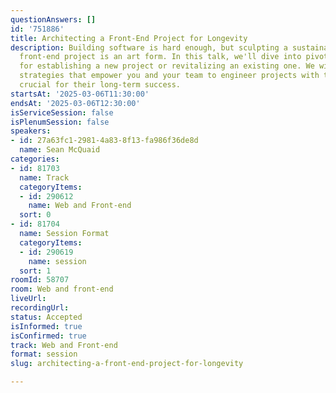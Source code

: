 ```yaml
---
questionAnswers: []
id: '751886'
title: Architecting a Front-End Project for Longevity
description: Building software is hard enough, but sculpting a sustainable, maintainable
  front-end project is an art form. In this talk, we'll dive into pivotal concepts
  for establishing a new project or revitalizing an existing one. We will discuss
  strategies that empower you and your team to engineer projects with the adaptability
  crucial for their long-term success.
startsAt: '2025-03-06T11:30:00'
endsAt: '2025-03-06T12:30:00'
isServiceSession: false
isPlenumSession: false
speakers:
- id: 27a63fc1-2981-4a83-8f13-fa986f36de8d
  name: Sean McQuaid
categories:
- id: 81703
  name: Track
  categoryItems:
  - id: 290612
    name: Web and Front-end
  sort: 0
- id: 81704
  name: Session Format
  categoryItems:
  - id: 290619
    name: session
  sort: 1
roomId: 58707
room: Web and front-end
liveUrl:
recordingUrl:
status: Accepted
isInformed: true
isConfirmed: true
track: Web and Front-end
format: session
slug: architecting-a-front-end-project-for-longevity

---
```

